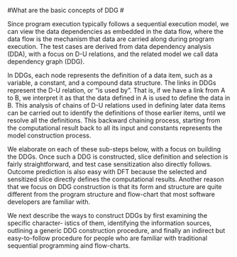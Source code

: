 #What are the basic concepts of DDG #

Since program execution typically follows a sequential execution 
model, we can view the data dependencies as embedded in the data flow, where the data flow is the mechanism that data are carried along during program execution. The test cases are derived from data dependency analysis (DDA), with a focus on D-U relations, and the related model we call data dependency graph (DDG). 

In DDGs, each node represents the definition of a data item, such as a variable, a constant, and a compound data structure. The links in DDGs represent the D-U relation, or “is used by”.  That is, if  we have a link from A to B, we interpret it as that the data defined in  A is used  to define the data in B. This analysis of chains of D-U relations used in defining later data items can be carried out 
to identify the definitions of those earlier items, until we resolve all the definitions. This backward chaining process, starting from the computational result back to all its input and constants represents the model construction process.

We elaborate on each of these sub-steps below, with a focus on building the DDGs. Once such a DDG is constructed, slice definition and selection is fairly straightforward, and test case sensitization also directly follows. Outcome prediction is also easy with DFT because the selected and sensitized slice directly defines the computational results. Another reason that we  focus on DDG construction is that its form and structure are quite different from the program structure and flow-chart that most software developers are familiar with. 

We next describe the ways to construct DDGs by first examining the specific character- istics of  them, identifying the information sources, outlining a generic DDG construction procedure, and finally an indirect but easy-to-follow procedure for people who are familiar with traditional sequential programming aind flow-charts. 







